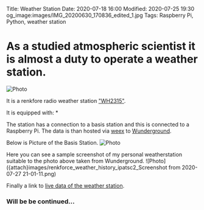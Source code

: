 Title: Weather Station
Date: 2020-07-18 16:00
Modified: 2020-07-25 19:30
og_image:images/IMG_20200630_170836_edited_1.jpg
Tags: Raspberry Pi, Python, weather station

# As a studied atmospheric scientist it is almost a duty to operate a weather station.
![Photo]({attach}images/IMG_20200705_154307_resize.jpg)

It is a renkfore radio weather station ["WH2315"](https://www.amazon.de/Renkforce-WH2315-Funk-WETTERSTATION/dp/B01N4DK6TG#ace-g6772571139).

It is equipped with:
* 

The station has a connection to a basis station and this is connected to a Raspberry Pi.
The data is than hosted via [weex](http://www.weewx.com/) to [Wunderground](https://www.wunderground.com/).

Below is Picture of the Basis Station.
![Photo]({attach}images/IMG_20200726_172233_resize.jpg)

Here you can see a sample screenshot of my personal weatherstation suitable to the photo above taken from Wunderground.
![Photo]({attach}images/renkforce_weather_history_ipatsc2_Screenshot from 2020-07-27 21-01-11.png)

Finally a link to [live data of the weather station](https://www.wunderground.com/dashboard/pws/IPATSC2/graph/2019-07-2/2019-07-2/daily).

### Will be be continued...



